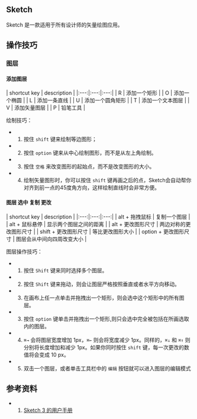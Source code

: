 ## Sketch

Sketch 是一款适用于所有设计师的矢量绘图应用。

## 操作技巧

### 图层

#### 添加图层

| shortcut key | description |
|:---:|:---:|:---:|
| R | 添加一个矩形 |
| O | 添加一个椭圆 |
| L | 添加一条直线 |
| U | 添加一个圆角矩形 |
| T | 添加一个文本图层 |
| V | 添加矢量图层 |
| P | 铅笔工具 |

绘制技巧：

- 1. 按住 `shift` 键来绘制等边图形；
- 2. 按住 `option` 键来从中心绘制图形，而不是从左上角绘制。
- 3. 按住 `空格` 来改变图形的起始点，而不是改变图形的大小。
- 4. 绘制矢量图形时，你可以按住 `shift` 键再画之后的点，Sketch会自动帮你对齐到前一点的45度角方向，这样绘制直线时会非常方便。


#### 图层 选中 复制 更改

| shortcut key | description |
|:---:|:---:|:---:|
| alt + 拖拽鼠标 | 复制一个图层 | 
| alt + 鼠标悬停 | 显示两个图层之间的距离 | 
| alt + 更改图形尺寸 | 两边对称的更改图形尺寸 | 
| shift + 更改图形尺寸 | 等比更改图形大小 | 
| option + 更改图形尺寸 | 图层会从中间向四周改变大小 |

图层操作技巧：

- 1. 按住 `Shift` 键来同时选择多个图层。
- 2. 按住 `Shift` 键来拖动，则会让图层严格按照垂直或者水平方向移动。
- 3. 在画布上任一点单击并拖拽出一个矩形，则会选中这个矩形中的所有图层。
- 3. 按住 `option` 键单击并拖拽出一个矩形,则只会选中完全被包括在所画选取内的图层。
- 4. `⌘→` 会将图层宽度增加 1px，`⌘←` 则会将宽度减少 1px。同样的，`⌘↓` 和 `⌘↑` 则分别将长度增加和减少 1px。如果你同时按住 `shift` 键，每一次更改的数值将会变成 10 px。
- 5. 双击一个图层，或者单击工具栏中的 `编辑` 按钮就可以进入图层的编辑模式


## 参考资料

- 1. [Sketch 3 的用户手册](http://sketchcn.com/sketch-chinese-user-manual.html#introduce)